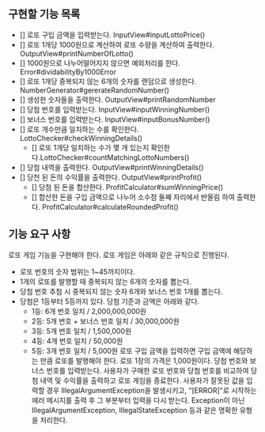 ## 구현할 기능 목록
- [] 로또 구입 금액을 입력받는다. InputView#inputLottoPrice()
- [] 로또 1개당 1000원으로 계산하여 로또 수량을 계산하여 출력한다. OutputView#printNumberOfLotto()
- [] 1000원으로 나누어떨어지지 않으면 예외처리를 한다. Error#dividabilityBy1000Error
- [] 로또 1개당 중복되지 않는 6개의 숫자를 랜덤으로 생성한다. NumberGenerator#gererateRandomNumber()
- [] 생성한 숫자들을 출력한다. OutputView#printRandomNumber
- [] 당첨 번호를 입력받는다. InputView#inputWinningNumber()
- [] 보너스 번호를 입력받는다. InputView#inputBonusNumber()
- [] 로또 개수만큼 일치하는 수를 확인한다. LottoChecker#checkWinningDetails()
    - [] 로또 1개당 일치하는 수가 몇 개 있는지 확인한다.LottoChecker#countMatchingLottoNumbers()
- [] 당첨 내역을 출력한다. OutputView#printWinningDetails()
- [] 당천 된 돈의 수익률을 출력한다. OutputView#printProfit()
    - [] 당첨 된 돈을 합산한다. ProfitCalculator#sumWinningPrice()
    - [] 합산한 돈을 구입 금액으로 나누어 소수점 둘째 자리에서 반올림 하여 출력한다. ProfitCalculator#calculateRoundedProfit()


## 기능 요구 사항
로또 게임 기능을 구현해야 한다. 로또 게임은 아래와 같은 규칙으로 진행된다.

- 로또 번호의 숫자 범위는 1~45까지이다.
- 1개의 로또를 발행할 때 중복되지 않는 6개의 숫자를 뽑는다.
- 당첨 번호 추첨 시 중복되지 않는 숫자 6개와 보너스 번호 1개를 뽑는다.
- 당첨은 1등부터 5등까지 있다. 당첨 기준과 금액은 아래와 같다.
    - 1등: 6개 번호 일치 / 2,000,000,000원
    - 2등: 5개 번호 + 보너스 번호 일치 / 30,000,000원
    - 3등: 5개 번호 일치 / 1,500,000원
    - 4등: 4개 번호 일치 / 50,000원
    - 5등: 3개 번호 일치 / 5,000원
      로또 구입 금액을 입력하면 구입 금액에 해당하는 만큼 로또를 발행해야 한다.
      로또 1장의 가격은 1,000원이다.
      당첨 번호와 보너스 번호를 입력받는다.
      사용자가 구매한 로또 번호와 당첨 번호를 비교하여 당첨 내역 및 수익률을 출력하고 로또 게임을 종료한다.
      사용자가 잘못된 값을 입력할 경우 IllegalArgumentException을 발생시키고, "[ERROR]"로 시작하는 에러 메시지를 출력 후 그 부분부터 입력을 다시 받는다.
      Exception이 아닌 IllegalArgumentException, IllegalStateException 등과 같은 명확한 유형을 처리한다.